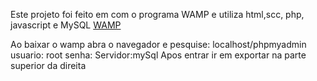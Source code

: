 Este projeto foi feito em com o programa WAMP e utiliza html,scc, php, javascript e MySQL
[WAMP](https://www.wampserver.com)

Ao baixar o wamp abra o navegador e pesquise: localhost/phpmyadmin
usuario: root
senha: 
Servidor:mySql
Apos entrar ir em exportar na parte superior da direita

